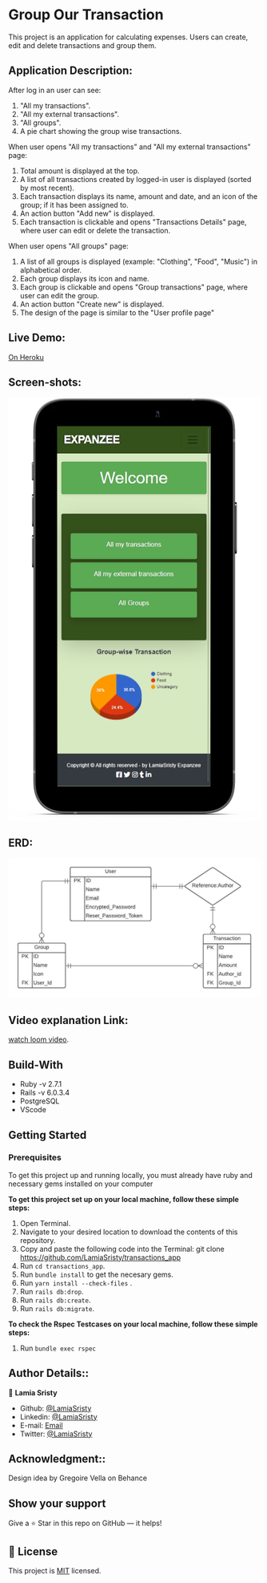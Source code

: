 # Group Our Transaction

This project is an application for calculating expenses. Users can create, edit and delete transactions and group them. 

## Application Description:

After log in an user can see:

1. "All my transactions".
2. "All my external transactions".
3. "All groups".
4. A pie chart showing the group wise transactions.

When user opens "All my transactions" and "All my external transactions" page:

1. Total amount is displayed at the top.
2. A list of all transactions created by logged-in user is displayed (sorted by most recent).
3. Each transaction displays its name, amount and date, and an icon of the group; if it has been assigned to.
4. An action button "Add new" is displayed.
5. Each transaction is clickable and opens "Transactions Details" page, where user can edit or delete the transaction.

When user opens "All groups" page:

1. A list of all groups is displayed (example: "Clothing", "Food", "Music") in alphabetical order.
2. Each group displays its icon and name.
3. Each group is clickable and opens "Group transactions" page, where user can edit the group.
4. An action button "Create new" is displayed.
5. The design of the page is similar to the "User profile page"

## Live Demo:
[On Heroku](https://expanzee.herokuapp.com/)

## Screen-shots:
<img src="app/assets/images/ss.png">

## ERD:
<img src="app/assets/images/Transaction_app.jpeg">

## Video explanation Link:
[watch loom video](https://www.loom.com/share/2d26da7bcc25458eb7487063b222a374).

## Build-With

- Ruby -v 2.7.1
- Rails -v 6.0.3.4
- PostgreSQL
- VScode

## Getting Started

### Prerequisites

To get this project up and running locally, you must already have ruby and necessary gems installed on your computer

**To get this project set up on your local machine, follow these simple steps:**

1. Open Terminal.
2. Navigate to your desired location to download the contents of this repository.
3. Copy and paste the following code into the Terminal: git clone https://github.com/LamiaSristy/transactions_app
4. Run ```cd transactions_app```.
5. Run ```bundle install``` to get the necesary gems.
6. Run ```yarn install --check-files``` .
7. Run `rails db:drop`.
7. Run `rails db:create`.
7. Run `rails db:migrate`.

**To check the Rspec Testcases on your local machine, follow these simple steps:**
1. Run ```bundle exec rspec ```

## Author Details::

👤 **Lamia Sristy**

- Github: [@LamiaSristy](https://github.com/LamiaSristy)
- Linkedin: [@LamiaSristy](https://www.linkedin.com/in/lamia-hemayet-sristy/)
- E-mail: <a href="mailto:lamiasristy@gmail.com?subject=Hello Lamia!">Email</a>  
- Twitter: [@LamiaSristy](https://twitter.com/lsristy1)

## Acknowledgment::

Design idea by Gregoire Vella on Behance


## Show your support

Give a ⭐ Star in this repo on GitHub — it helps!

## 📝 License

This project is [MIT](lic.url) licensed.   
